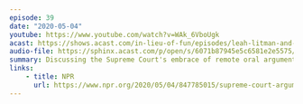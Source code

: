 ```yaml
---
episode: 39
date: "2020-05-04"
youtube: https://www.youtube.com/watch?v=WAk_6VboUgk
acast: https://shows.acast.com/in-lieu-of-fun/episodes/leah-litman-and-dahlia-lithwick-may-4-2020
audio-file: https://sphinx.acast.com/p/open/s/6071b87945e5c6581e2e5575/e/61301ede7f169200194a3ca2/media.mp3
summary: Discussing the Supreme Court's embrace of remote oral arguments
links:
    - title: NPR
      url: https://www.npr.org/2020/05/04/847785015/supreme-court-arguments-resume-but-with-a-twist
---
```

